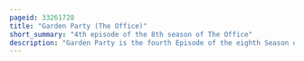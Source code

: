 ```yaml
---
pageid: 33261728
title: "Garden Party (The Office)"
short_summary: "4th episode of the 8th season of The Office"
description: "Garden Party is the fourth Episode of the eighth Season of american Comedy Television Series the Office and the 156th Episode of the Show. The Episode originally aired on Nbc on october 13 2011 in the united States. It was written by co-executive Producer Justin Spitzer and was directed by David Rogers and Marks Mindy Kaling's first Credit as executive Producer. Garden Party features guest Appearances from josh Groban Dee Wallace and Stephen Collins."
---
```

